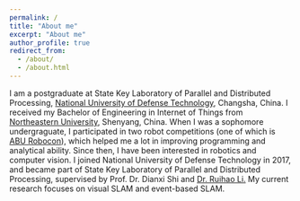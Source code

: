 ```yaml
---
permalink: /
title: "About me"
excerpt: "About me"
author_profile: true
redirect_from: 
  - /about/
  - /about.html
---
```


I am a postgraduate at State Key Laboratory of Parallel and Distributed Processing, [National University of Defense Technology](https://english.nudt.edu.cn), Changsha, China. I received my Bachelor of Engineering in Internet of Things from [Northeastern University](http://english.neu.edu.cn/), Shenyang, China. When I was a sophomore undergraguate, I participated in two robot competitions (one of which is [ABU Robocon](https://en.wikipedia.org/wiki/ABU_Robocon)), which helped me a lot in improving programming and analytical ability. Since then, I have been interested in robotics and computer vision. I joined National University of Defense Technology in 2017, and became part of State Key Laboratory of Parallel and Distributed Processing, supervised by Prof. Dr. Dianxi Shi and [Dr. Ruihao Li.](https://scholar.google.com/citations?user=WI_78PwAAAAJ&hl=en&oi=sra) My current research focuses on visual SLAM and event-based SLAM.

 